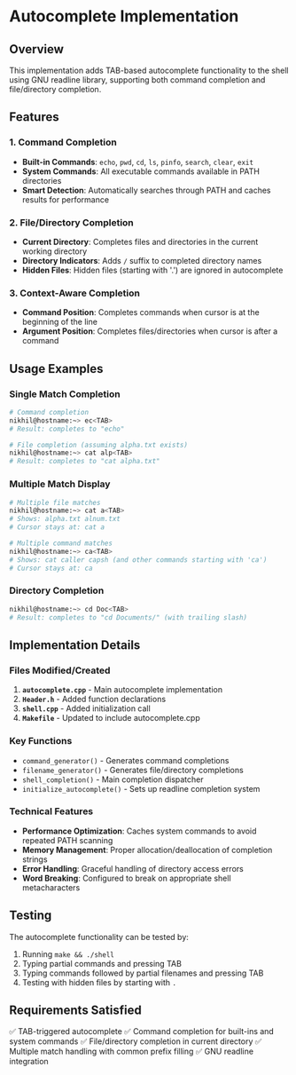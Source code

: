 # Autocomplete Implementation

## Overview
This implementation adds TAB-based autocomplete functionality to the shell using GNU readline library, supporting both command completion and file/directory completion.

## Features

### 1. Command Completion
- **Built-in Commands**: `echo`, `pwd`, `cd`, `ls`, `pinfo`, `search`, `clear`, `exit`
- **System Commands**: All executable commands available in PATH directories
- **Smart Detection**: Automatically searches through PATH and caches results for performance

### 2. File/Directory Completion
- **Current Directory**: Completes files and directories in the current working directory
- **Directory Indicators**: Adds `/` suffix to completed directory names
- **Hidden Files**: Hidden files (starting with '.') are ignored in autocomplete

### 3. Context-Aware Completion
- **Command Position**: Completes commands when cursor is at the beginning of the line
- **Argument Position**: Completes files/directories when cursor is after a command

## Usage Examples

### Single Match Completion
```bash
# Command completion
nikhil@hostname:~> ec<TAB>
# Result: completes to "echo"

# File completion (assuming alpha.txt exists)
nikhil@hostname:~> cat alp<TAB>
# Result: completes to "cat alpha.txt"
```

### Multiple Match Display
```bash
# Multiple file matches
nikhil@hostname:~> cat a<TAB>
# Shows: alpha.txt alnum.txt
# Cursor stays at: cat a

# Multiple command matches
nikhil@hostname:~> ca<TAB>
# Shows: cat caller capsh (and other commands starting with 'ca')
# Cursor stays at: ca
```

### Directory Completion
```bash
nikhil@hostname:~> cd Doc<TAB>
# Result: completes to "cd Documents/" (with trailing slash)
```

## Implementation Details

### Files Modified/Created
1. **`autocomplete.cpp`** - Main autocomplete implementation
2. **`Header.h`** - Added function declarations
3. **`shell.cpp`** - Added initialization call
4. **`Makefile`** - Updated to include autocomplete.cpp

### Key Functions
- `command_generator()` - Generates command completions
- `filename_generator()` - Generates file/directory completions
- `shell_completion()` - Main completion dispatcher
- `initialize_autocomplete()` - Sets up readline completion system

### Technical Features
- **Performance Optimization**: Caches system commands to avoid repeated PATH scanning
- **Memory Management**: Proper allocation/deallocation of completion strings
- **Error Handling**: Graceful handling of directory access errors
- **Word Breaking**: Configured to break on appropriate shell metacharacters

## Testing
The autocomplete functionality can be tested by:
1. Running `make && ./shell`
2. Typing partial commands and pressing TAB
3. Typing commands followed by partial filenames and pressing TAB
4. Testing with hidden files by starting with `.`

## Requirements Satisfied
✅ TAB-triggered autocomplete
✅ Command completion for built-ins and system commands
✅ File/directory completion in current directory
✅ Multiple match handling with common prefix filling
✅ GNU readline integration
